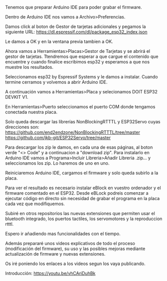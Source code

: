 Tenemos que preparar Arduino IDE para poder grabar el firmware.

Dentro de Arduino IDE nos vamos a Archivo>Preferencias.

Damos click al boton de Gestor de tarjetas adicionales y pegamos la siguiente URL:
  https://dl.espressif.com/dl/package_esp32_index.json
  
Le damos a OK y en la ventana previa tambien a OK.

Ahora vamos a Herramientas>Placas>Gestor de Tarjetas y se abrirá el gestor de tarjetas. Ttendremos que esperar a que cargue
el contenido que encuentre y cuando finalice escribimos esp32 y esperamos a que nos muestre los resultados.

Seleccionamos esp32 by Espressif Systems y le damos a instalar. Cuando termine cerramos y volvemos a abrir
Arduino IDE.

A continuación vamos a Herramientas>Placa y selecionamos DOIT ESP32 DEVKIT V1.

En Herramientas>Puerto seleccionamos el puerto COM donde tengamos conectada nuestra placa.

Solo queda descargar las librerías NonBlockingRTTTL y ESP32Servo cuyas direcciones son:
https://github.com/end2endzone/NonBlockingRTTTL/tree/master
https://github.com/jkb-git/ESP32Servo/tree/master

Para descargar los zip le damos, en cada una de esas páginas, al boton verde "<> Code" y a continuacion a "download zip".
Para instalarlo en Arduino IDE vamos a Programa>Incluir Libreria>Añadir Libreria .zip... y seleccionamos los zip.
Lo haremos de uno en uno.

Reiniciaremos Arduino IDE, cargamos el firmware y solo queda subirlo a la placa.

Para ver el resultado es necesario instalar eBlock en vuestro ordenador y el firmware comentado en el ESP32. Desde eBLock 
podreis comenzar a ejecutar código en directo sin necesidad de grabar el programa en la placa cada vez que modifiquemos.

Subiré en otros repositorios las nuevas extensiones que permiten usar el bluetooth integrado, los puertos tactiles,
los servomotores y la reproduccion rtttl.

Espero ir añadiendo mas funcionalidades con el tiempo.

Además prepararé unos videos explicativos de todo el proceso (modificación del firmware), su uso y las posibles mejoras
mediante actualización de firmware y nuevas extensiones.

Os iré poniendo los enlaces a los videos segun los vaya publicando.

Introducción: https://youtu.be/vhCAriDuhBk
